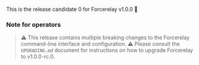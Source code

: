 This is the release candidate 0 for Forcerelay v1.0.0 🎉

### Note for operators

> ⚠️  This release contains multiple breaking changes to the Forcerelay command-line interface and configuration.
> ⚠️  Please consult the `UPGRADING.md` document for instructions on how to upgrade Forcerelay to v1.0.0-rc.0.

